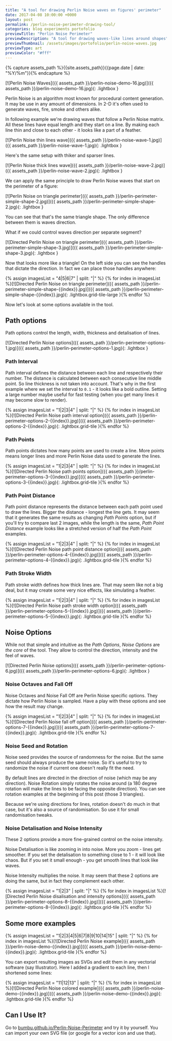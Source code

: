 ```yaml
---
title: "A tool for drawing Perlin Noise waves on figures' perimeter"
date: 2017-04-08 10:00:00 +0000
layout: post
permalink: /perlin-noise-perimeter-drawing-tool/
categories: blog experiments portofolio
previewTitle: "Perlin Noise Perimeter"
previewDescription: "A tool for drawing waves-like lines around shapes"
previewThumbnail: /assets/images/portofolio/perlin-noise-waves.jpg
previewType: art
previewColor: "#fff"
---
```


{% capture assets_path %}{{site.assets_path}}{{page.date | date: "%Y/%m"}}{% endcapture %}

[![Perlin Noise Waves]({{ assets_path }}/perlin-noise-demo-16.jpg)]({{ assets_path }}/perlin-noise-demo-16.jpg){: .lightbox }

Perlin Noise is an algorithm most known for procedural content generation. It may be use in any amount of dimensions. In 2-D it's often used to generate waves, fire, smoke and others alike.

In following example we're drawing waves that follow a Perlin Noise matrix. All these lines have equal length and they start on a line. By making each line thin and close to each other - it looks like a part of a feather.

[![Perlin Noise thin lines wave]({{ assets_path }}/perlin-noise-wave-1.jpg)]({{ assets_path }}/perlin-noise-wave-1.jpg){: .lightbox }

Here's the same setup with thiker and sparser lines.

[![Perlin Noise thick lines wave]({{ assets_path }}/perlin-noise-wave-2.jpg)]({{ assets_path }}/perlin-noise-wave-2.jpg){: .lightbox }

We can apply the same principle to draw Perlin Noise waves that start on the perimeter of a figure:

[![Perlin Noise on triangle perimeter]({{ assets_path }}/perlin-perimeter-simple-shape-2.jpg)]({{ assets_path }}/perlin-perimeter-simple-shape-2.jpg){: .lightbox }

You can see that that's the same triangle shape. The only difference between them is waves direction.

What if we could control waves direction per separate segment?

[![Directed Perlin Noise on triangle perimeter]({{ assets_path }}/perlin-perimeter-simple-shape-3.jpg)]({{ assets_path }}/perlin-perimeter-simple-shape-3.jpg){: .lightbox }

Now that looks more like a triangle! On the left side you can see the handles that dictate the direction. In fact we can place those handles anywhere:

{% assign imagesList = "4|5|6|7" | split: "|" %}
{% for index in imagesList %}[![Directed Perlin Noise on triangle perimeter]({{ assets_path }}/perlin-perimeter-simple-shape-{{index}}.jpg)]({{ assets_path }}/perlin-perimeter-simple-shape-{{index}}.jpg){: .lightbox.grid-tile-large }{% endfor %}

Now let's look at some options available in the tool.

## Path options

Path options control the length, width, thickness and detalisation of lines.

[![Directed Perlin Noise options]({{ assets_path }}/perlin-perimeter-options-1.jpg)]({{ assets_path }}/perlin-perimeter-options-1.jpg){: .lightbox }

### Path Interval

Path interval defines the distance between each line and respectively their number.
The distance is calculated between each consecutive line middle point. So line thickness is not taken into account.
That's why in the first example where we set the interval to `0.1` - it looks like a bold outline.
Setting a large number maybe useful for fast testing (when you get many lines it may become slow to render).

{% assign imagesList = "1|2|3|4" | split: "|" %}
{% for index in imagesList %}[![Directed Perlin Noise path interval option]({{ assets_path }}/perlin-perimeter-options-2-{{index}}.jpg)]({{ assets_path }}/perlin-perimeter-options-2-{{index}}.jpg){: .lightbox.grid-tile }{% endfor %}

### Path Points

Path points dictates how many points are used to create a line.
More points means longer lines and more Perlin Noise data used to generate the lines.

{% assign imagesList = "1|2|3|4" | split: "|" %}
{% for index in imagesList %}[![Directed Perlin Noise path points option]({{ assets_path }}/perlin-perimeter-options-3-{{index}}.jpg)]({{ assets_path }}/perlin-perimeter-options-3-{{index}}.jpg){: .lightbox.grid-tile }{% endfor %}

### Path Point Distance

Path point distance represents the distance between each path point used to draw the lines.
Bigger the distance - longest the line gets.
It may seem that it generates the same results as changing _Path Points_ option, but if you'll try to compare last 2 images, while the length is the same, _Path Point Distance_ example looks like a stretched version of half the _Path Point_ examples.

{% assign imagesList = "1|2|3|4" | split: "|" %}
{% for index in imagesList %}[![Directed Perlin Noise path point distance option]({{ assets_path }}/perlin-perimeter-options-4-{{index}}.jpg)]({{ assets_path }}/perlin-perimeter-options-4-{{index}}.jpg){: .lightbox.grid-tile }{% endfor %}

### Path Stroke Width

Path stroke width defines how thick lines are.
That may seem like not a big deal, but it may create some very nice effects, like simulating a feather.

{% assign imagesList = "1|2|3|4" | split: "|" %}
{% for index in imagesList %}[![Directed Perlin Noise path stroke width option]({{ assets_path }}/perlin-perimeter-options-5-{{index}}.jpg)]({{ assets_path }}/perlin-perimeter-options-5-{{index}}.jpg){: .lightbox.grid-tile }{% endfor %}

## Noise Options

While not that simple and intuitive as the _Path Options_, _Noise Options_ are _the core_ of the tool.
They allow to control the direction, intensity and the feel of waves.

[![Directed Perlin Noise options]({{ assets_path }}/perlin-perimeter-options-6.jpg)]({{ assets_path }}/perlin-perimeter-options-6.jpg){: .lightbox }

### Noise Octaves and Fall Off

Noise Octaves and Noise Fall Off are Perlin Noise specific options.
They dictate how Perlin Noise is sampled.
Have a play with these options and see how the result may change.

{% assign imagesList = "1|2|3|4" | split: "|" %}
{% for index in imagesList %}[![Directed Perlin Noise fall off option]({{ assets_path }}/perlin-perimeter-options-7-{{index}}.jpg)]({{ assets_path }}/perlin-perimeter-options-7-{{index}}.jpg){: .lightbox.grid-tile }{% endfor %}

### Noise Seed and Rotation

Noise seed provides the source of randomness for the noise. But the same seed should always produce the same noise. So it's useful to try to randomize the noise if current one doesn't really fit the need.

By default lines are directed in the direction of noise (which may be any direction).
Noise Rotation simply rotates the noise around (a 180 degree rotation will make the lines to be facing the opposite direction). You can see rotation examples at the beginning of this post (those 3 triangles).

Because we're using directions for lines, rotation doesn't do much in that case, but it's also a source of randomisation. So use it for small randomisation tweaks.

### Noise Detalisation and Noise Intensity

These 2 options provide a more fine-grained control on the noise intensity.

Noise Detalisation is like zooming in into noise. More you zoom - lines get smoother.
If you set the detalisation to something close to 1 - it will look like chaos.
But if you set it small enough - you get smooth lines that look like waves.

Noise Intensity multiplies the noise.
It may seem that these 2 options are doing the same, but in fact they complement each other.

{% assign imagesList = "1|2|3" | split: "|" %}
{% for index in imagesList %}[![Directed Perlin Noise disalisation and intensity options]({{ assets_path }}/perlin-perimeter-options-8-{{index}}.jpg)]({{ assets_path }}/perlin-perimeter-options-8-{{index}}.jpg){: .lightbox.grid-tile }{% endfor %}

## Some more examples

{% assign imagesList = "1|2|3|4|5|6|7|8|9|10|14|15" | split: "|" %}
{% for index in imagesList %}[![Directed Perlin Noise example]({{ assets_path }}/perlin-noise-demo-{{index}}.jpg)]({{ assets_path }}/perlin-noise-demo-{{index}}.jpg){: .lightbox.grid-tile }{% endfor %}

You can export resulting images as SVGs and edit them in any vectorial software (say Illustrator).
Here I added a gradient to each line, then I shortened some lines:

{% assign imagesList = "11|12|13" | split: "|" %}
{% for index in imagesList %}[![Directed Perlin Noise colored example]({{ assets_path }}/perlin-noise-demo-{{index}}.jpg)]({{ assets_path }}/perlin-noise-demo-{{index}}.jpg){: .lightbox.grid-tile }{% endfor %}

## Can I Use It?

Go to [bumbu.github.io/Perlin-Noise-Perimeter](https://bumbu.github.io/Perlin-Noise-Perimeter/) and try it by yourself.
You can import your own SVG file (or google for a vector icon and use that).
